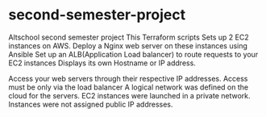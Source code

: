 # second-semester-project
Altschool second semester project
This Terraform scripts Sets up 2 EC2 instances on AWS.
Deploy a Nginx web server on these instances using Ansible
Set up an ALB(Application Load balancer) to route requests to your EC2 instances
Displays its own Hostname or IP address. 

Access your web servers through their respective IP addresses. Access must be only via the load balancer
A logical network was defined on the cloud for the servers.
EC2 instances were launched in a private network.
Instances were not assigned public IP addresses.
